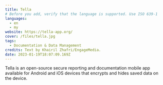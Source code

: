 ```yaml
---
title: Tella
# Before you add, verify that the language is supported. Use ISO 639-1 code only without country code. ms instead of ms_MY. If the source language is English, do not add to the list.
languages:
  - en
  - my
website: https://tella-app.org/
cover: /files/tella.jpg
tags:
  - Documentation & Data Management
credits: Text by Khairil Zhafri/EngageMedia.
date: 2023-01-19T18:07:09.169Z
---
```

Tella is an open-source secure reporting and documentation mobile app available for Android and iOS devices that encrypts and hides saved data on the device.